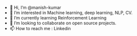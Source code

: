 - 👋 Hi, I’m @manish-kumar
- 👀 I’m interested in Machine learning, deep learning, NLP, CV.
- 🌱 I’m currently learning Reinforcement Learning
- 💞️ I’m looking to collaborate on open source projects.
- 📫 How to reach me : Linkedin

<!---
manish-kumar-iisc/manish-kumar-iisc is a ✨ special ✨ repository because its `README.md` (this file) appears on your GitHub profile.
You can click the Preview link to take a look at your changes.
--->

